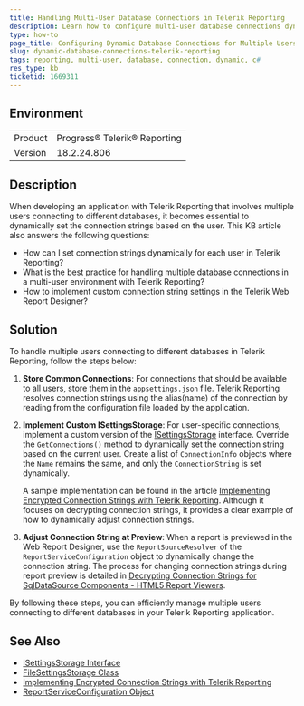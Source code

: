 ```yaml
---
title: Handling Multi-User Database Connections in Telerik Reporting
description: Learn how to configure multi-user database connections dynamically in Telerik Reporting to accommodate different users and databases.
type: how-to
page_title: Configuring Dynamic Database Connections for Multiple Users in Telerik Reporting
slug: dynamic-database-connections-telerik-reporting
tags: reporting, multi-user, database, connection, dynamic, c#
res_type: kb
ticketid: 1669311
---
```


## Environment

<table>
<tbody>
<tr>
<td>Product</td>
<td>Progress® Telerik® Reporting</td>
</tr>
<tr>
<td>Version</td>
<td>18.2.24.806</td>
</tr>
</tbody>
</table>

## Description
When developing an application with Telerik Reporting that involves multiple users connecting to different databases, it becomes essential to dynamically set the connection strings based on the user. This KB article also answers the following questions:
- How can I set connection strings dynamically for each user in Telerik Reporting?
- What is the best practice for handling multiple database connections in a multi-user environment with Telerik Reporting?
- How to implement custom connection string settings in the Telerik Web Report Designer?

## Solution

To handle multiple users connecting to different databases in Telerik Reporting, follow the steps below:

1. **Store Common Connections**: For connections that should be available to all users, store them in the `appsettings.json` file. Telerik Reporting resolves connection strings using the alias(name) of the connection by reading from the configuration file loaded by the application.

2. **Implement Custom ISettingsStorage**: For user-specific connections, implement a custom version of the [ISettingsStorage](https://docs.telerik.com/reporting/api/telerik.webreportdesigner.services.isettingsstorage) interface. Override the `GetConnections()` method to dynamically set the connection string based on the current user. Create a list of `ConnectionInfo` objects where the `Name` remains the same, and only the `ConnectionString` is set dynamically.

    A sample implementation can be found in the article [Implementing Encrypted Connection Strings with Telerik Reporting](https://docs.telerik.com/reporting/knowledge-base/use-encrypted-connection-strings-telerik-reporting). Although it focuses on decrypting connection strings, it provides a clear example of how to dynamically adjust connection strings.

3. **Adjust Connection String at Preview**: When a report is previewed in the Web Report Designer, use the `ReportSourceResolver` of the `ReportServiceConfiguration` object to dynamically change the connection string. The process for changing connection strings during report preview is detailed in [Decrypting Connection Strings for SqlDataSource Components - HTML5 Report Viewers](https://docs.telerik.com/reporting/knowledge-base/use-encrypted-connection-strings-telerik-reporting#decrypting-connection-strings-for-sqldatasource-components---html5-report-viewers).

By following these steps, you can efficiently manage multiple users connecting to different databases in your Telerik Reporting application.

## See Also

- [ISettingsStorage Interface](https://docs.telerik.com/reporting/api/telerik.webreportdesigner.services.isettingsstorage)
- [FileSettingsStorage Class](https://docs.telerik.com/reporting/api/telerik.webreportdesigner.services.filesettingsstorage)
- [Implementing Encrypted Connection Strings with Telerik Reporting](https://docs.telerik.com/reporting/knowledge-base/use-encrypted-connection-strings-telerik-reporting)
- [ReportServiceConfiguration Object](https://docs.telerik.com/reporting/api/telerik.reporting.services.reportserviceconfiguration)
